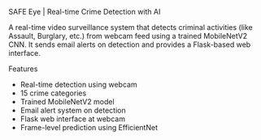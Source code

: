 SAFE Eye | Real-time Crime Detection with AI

A real-time video surveillance system that detects criminal activities (like Assault, Burglary, etc.) from webcam feed using a trained MobileNetV2 CNN. It sends email alerts on detection and provides a Flask-based web interface.

Features
- Real-time detection using webcam
- 15 crime categories
- Trained MobileNetV2 model
- Email alert system on detection
- Flask web interface at webcam
- Frame-level prediction using EfficientNet
